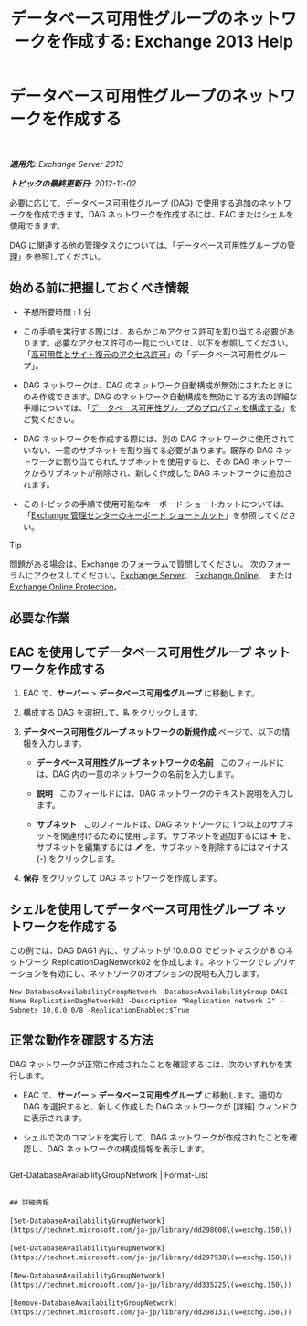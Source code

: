 ﻿---
title: 'データベース可用性グループのネットワークを作成する: Exchange 2013 Help'
TOCTitle: データベース可用性グループのネットワークを作成する
ms:assetid: 6caec7be-788a-4058-87a7-f31c575b870c
ms:mtpsurl: https://technet.microsoft.com/ja-jp/library/Dd298051(v=EXCHG.150)
ms:contentKeyID: 48269621
ms.date: 05/23/2018
mtps_version: v=EXCHG.150
ms.translationtype: MT
---

# データベース可用性グループのネットワークを作成する

 

_**適用先:** Exchange Server 2013_

_**トピックの最終更新日:** 2012-11-02_

必要に応じて、データベース可用性グループ (DAG) で使用する追加のネットワークを作成できます。DAG ネットワークを作成するには、EAC またはシェルを使用できます。

DAG に関連する他の管理タスクについては、「[データベース可用性グループの管理](managing-database-availability-groups-exchange-2013-help.md)」を参照してください。

## 始める前に把握しておくべき情報

  - 予想所要時間 : 1 分

  - この手順を実行する際には、あらかじめアクセス許可を割り当てる必要があります。必要なアクセス許可の一覧については、以下を参照してください。「[高可用性とサイト復元のアクセス許可](high-availability-and-site-resilience-permissions-exchange-2013-help.md)」の「データベース可用性グループ」。

  - DAG ネットワークは、DAG のネットワーク自動構成が無効にされたときにのみ作成できます。DAG のネットワーク自動構成を無効にする方法の詳細な手順については、「[データベース可用性グループのプロパティを構成する](configure-database-availability-group-properties-exchange-2013-help.md)」をご覧ください。

  - DAG ネットワークを作成する際には、別の DAG ネットワークに使用されていない、一意のサブネットを割り当てる必要があります。既存の DAG ネットワークに割り当てられたサブネットを使用すると、その DAG ネットワークからサブネットが削除され、新しく作成した DAG ネットワークに追加されます。

  - このトピックの手順で使用可能なキーボード ショートカットについては、「[Exchange 管理センターのキーボード ショートカット](keyboard-shortcuts-in-the-exchange-admin-center-exchange-online-protection-help.md)」を参照してください。


> [!TIP]
> 問題がある場合は、Exchange のフォーラムで質問してください。 次のフォーラムにアクセスしてください。<A href="https://go.microsoft.com/fwlink/p/?linkid=60612">Exchange Server</A>、 <A href="https://go.microsoft.com/fwlink/p/?linkid=267542">Exchange Online</A>、 または <A href="https://go.microsoft.com/fwlink/p/?linkid=285351">Exchange Online Protection</A>。.



## 必要な作業

## EAC を使用してデータベース可用性グループ ネットワークを作成する

1.  EAC で、<strong>サーバー</strong> \> <strong>データベース可用性グループ</strong> に移動します。

2.  構成する DAG を選択して、![DAG ネットワークの追加](images/Dd298051.befcdc4e-7f7a-451d-a0a8-608c79f5d186(EXCHG.150).gif "DAG ネットワークの追加") をクリックします。

3.      
    <strong>データベース可用性グループ ネットワークの新規作成</strong> ページで、以下の情報を入力します。
    
      - <strong>データベース可用性グループ ネットワークの名前</strong>   このフィールドには、DAG 内の一意のネットワークの名前を入力します。
    
      - <strong>説明</strong>   このフィールドには、DAG ネットワークのテキスト説明を入力します。
    
      - <strong>サブネット</strong>   このフィールドは、DAG ネットワークに 1 つ以上のサブネットを関連付けるために使用します。サブネットを追加するには ![\[追加\] アイコン](images/JJ218640.c1e75329-d6d7-4073-a27d-498590bbb558(EXCHG.150).gif "[追加] アイコン") を、サブネットを編集するには ![編集アイコン](images/Bb124582.6f53ccb2-1f13-4c02-bea0-30690e6ea71d(EXCHG.150).gif "編集アイコン") を、サブネットを削除するにはマイナス (-) をクリックします。

4.  <strong>保存</strong> をクリックして DAG ネットワークを作成します。

## シェルを使用してデータベース可用性グループ ネットワークを作成する

この例では、DAG DAG1 内に、サブネットが 10.0.0.0 でビットマスクが 8 のネットワーク ReplicationDagNetwork02 を作成します。ネットワークでレプリケーションを有効にし、ネットワークのオプションの説明も入力します。

    New-DatabaseAvailabilityGroupNetwork -DatabaseAvailabilityGroup DAG1 -Name ReplicationDagNetwork02 -Description "Replication network 2" -Subnets 10.0.0.0/8 -ReplicationEnabled:$True

## 正常な動作を確認する方法

DAG ネットワークが正常に作成されたことを確認するには、次のいずれかを実行します。

  - EAC で、<strong>サーバー</strong> \> <strong>データベース可用性グループ</strong> に移動します。適切な DAG を選択すると、新しく作成した DAG ネットワークが \[詳細\] ウィンドウに表示されます。

  - シェルで次のコマンドを実行して、DAG ネットワークが作成されたことを確認し、DAG ネットワークの構成情報を表示します。
    
    ```powershell
Get-DatabaseAvailabilityGroupNetwork <DAGNetworkName> | Format-List
```

## 詳細情報

[Set-DatabaseAvailabilityGroupNetwork](https://technet.microsoft.com/ja-jp/library/dd298008\(v=exchg.150\))

[Get-DatabaseAvailabilityGroupNetwork](https://technet.microsoft.com/ja-jp/library/dd297938\(v=exchg.150\))

[New-DatabaseAvailabilityGroupNetwork](https://technet.microsoft.com/ja-jp/library/dd335225\(v=exchg.150\))

[Remove-DatabaseAvailabilityGroupNetwork](https://technet.microsoft.com/ja-jp/library/dd298131\(v=exchg.150\))


